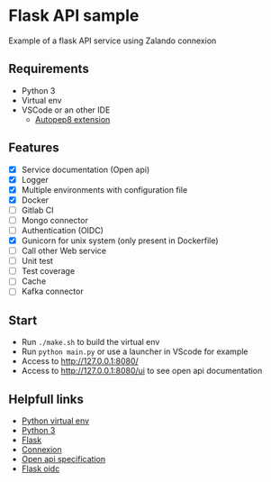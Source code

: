 # Flask API sample

Example of a flask API service using Zalando connexion

## Requirements

- Python 3
- Virtual env
- VSCode or an other IDE
  - [Autopep8 extension](https://marketplace.visualstudio.com/items?itemName=himanoa.Python-autopep8)

## Features

- [x] Service documentation (Open api)
- [x] Logger
- [x] Multiple environments with configuration file
- [x] Docker
- [ ] Gitlab CI
- [ ] Mongo connector
- [ ] Authentication (OIDC)
- [x] Gunicorn for unix system (only present in Dockerfile)
- [ ] Call other Web service
- [ ] Unit test
- [ ] Test coverage
- [ ] Cache
- [ ] Kafka connector

## Start

- Run `./make.sh` to build the virtual env
- Run `python main.py` or use a launcher in VScode for example
- Access to http://127.0.0.1:8080/
- Access to http://127.0.0.1:8080/ui to see open api documentation

## Helpfull links

- [Python virtual env](https://python-guide-pt-br.readthedocs.io/fr/latest/dev/virtualenvs.htmls)
- [Python 3](https://www.python.org/)
- [Flask](http://flask.palletsprojects.com/en/1.1.x/)
- [Connexion](https://connexion.readthedocs.io/en/latest/quickstart.html)
- [Open api specification](https://swagger.io/specification/)
- [Flask oidc](https://flask-oidc.readthedocs.io/en/latest/)
